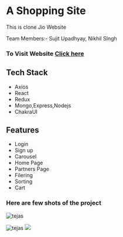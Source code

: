 
# A Shopping Site
This is clone Jio Website


Team Members:- 
Sujit Upadhyay,
Nikhil SIngh

<h3>To Visit Website   <a href=''>Click here</a></h3>
 
<h2>Tech Stack</h2>
<div>
  <ul>
   
  <li>Axios</li>
  <li>React</li>
  <li>Redux</li>
  <li>Mongo,Express,Nodejs</li>
  <li>ChakraUI</li>
      
   
  </ul>
</div>
<h2>Features</h2>
  <ul>
     <li>Login</li>
     <li>Sign up</li>
     <li>Carousel</li>
     <li>Home Page</li>
     <li>Partners Page</li>
     <li>Filering</li>
     <li>Sorting</li>
     <li>Cart</li>
    
  </ul>
  <h3>Here are few shots of the project</h3>
  <div>
 <img margintop='1cm' src='https://user-images.githubusercontent.com/103955930/215747198-37ef95c3-0fa3-492a-bd9f-3700310f7299.png' alt='tejas'></img>

   <img margintop='1cm' src='https://user-images.githubusercontent.com/103955930/215747846-b5eeeb9a-5d64-4d52-8043-5f1a45f5b622.png' alt='tejas'></img>
   <img src='https://user-images.githubusercontent.com/103955930/215747455-5f7afb45-3839-46e0-ab1b-7e696e49e6e1.png'></img>


</div>
